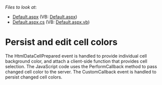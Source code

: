 <!-- default file list -->
*Files to look at*:

* [Default.aspx](./CS/WebApplication45/Default.aspx) (VB: [Default.aspx](./VB/WebApplication45/Default.aspx))
* [Default.aspx.cs](./CS/WebApplication45/Default.aspx.cs) (VB: [Default.aspx.vb](./VB/WebApplication45/Default.aspx.vb))
<!-- default file list end -->
# Persist and edit cell colors


<p>The HtmlDataCellPrepared event is handled to provide individual cell background color, and attach a client-side function that provides cell selection. The JavaScript code uses the PerformCallback method to pass changed cell color to the server. The CustomCallback event is handled to persist changed cell colors.</p>

<br/>


